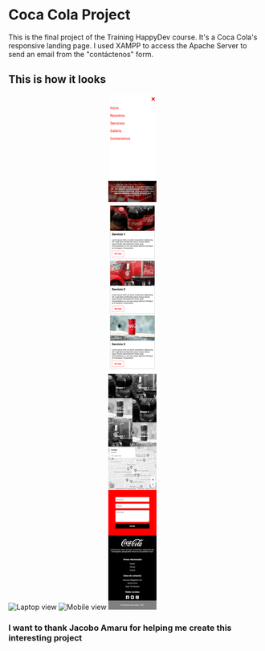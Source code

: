 # Coca Cola Project

This is the final project of the Training HappyDev course. It's a Coca Cola's  responsive landing page.
I used XAMPP to access the Apache Server to send an email from the "contáctenos" form.

## This is how it looks

![Laptop view](../CocaCola/img/CocaCola-landpage.png)
![Mobile view](../CocaCola/img/CocaCola-landpage-mobile.png)
![Mobile menu view](img/CocaCola-landpage-mobile-menu.png)

### I want to thank Jacobo Amaru for helping me create this interesting project
